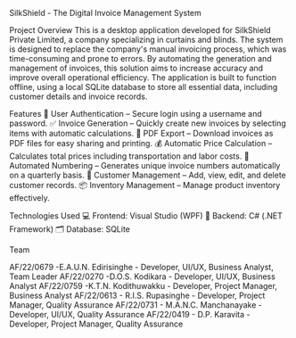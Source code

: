 SilkShield - The Digital Invoice Management System

Project Overview
This is a desktop application developed for SilkShield Private Limited, a company specializing in curtains and blinds. 
The system is designed to replace the company's manual invoicing process, which was time-consuming and prone to errors. 
By automating the generation and management of invoices, this solution aims to increase accuracy and improve overall operational efficiency.
The application is built to function offline, using a local SQLite database to store all essential data, including customer details and invoice records.

Features
🔐 User Authentication – Secure login using a username and password.
✅ Invoice Generation – Quickly create new invoices by selecting items with automatic calculations.
📄 PDF Export – Download invoices as PDF files for easy sharing and printing.
💰 Automatic Price Calculation – Calculates total prices including transportation and labor costs.
🔢 Automated Numbering – Generates unique invoice numbers automatically on a quarterly basis.
👥 Customer Management – Add, view, edit, and delete customer records.
📦 Inventory Management – Manage product inventory effectively.

Technologies Used
💻 Frontend: Visual Studio (WPF)
🧠 Backend: C# (.NET Framework)
🗂️ Database: SQLite

Team

AF/22/0679 -E.A.U.N. Edirisinghe - Developer, UI/UX, Business Analyst, Team Leader 
AF/22/0270 -D.O.S. Kodikara     -  Developer, UI/UX, Business Analyst
AF/22/0759 -K.T.N. Kodithuwakku  - Developer, Project Manager, Business Analyst
AF/22/0613 - R.I.S. Rupasinghe -  Developer, Project Manager, Quality Assurance
AF/22/0731 - M.A.N.C. Manchanayake - Developer, UI/UX, Quality Assurance
AF/22/0419 - D.P. Karavita         - Developer, Project Manager, Quality Assurance
